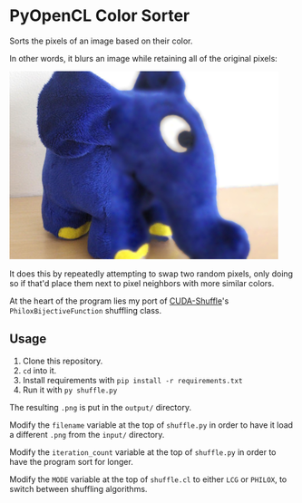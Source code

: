 # PyOpenCL Color Sorter

Sorts the pixels of an image based on their color.

In other words, it blurs an image while retaining all of the original pixels:

<p><img src="media/blurry_elephant.png" alt="Half is the input toy elephant and the other half is the blurry output toy elephant."></p>

It does this by repeatedly attempting to swap two random pixels, only doing so if that'd place them next to pixel neighbors with more similar colors.

At the heart of the program lies my port of [CUDA-Shuffle](https://github.com/djns99/CUDA-Shuffle)'s `PhiloxBijectiveFunction` shuffling class.

## Usage

1. Clone this repository.
2. `cd` into it.
3. Install requirements with `pip install -r requirements.txt`
4. Run it with `py shuffle.py`

The resulting `.png` is put in the `output/` directory.

Modify the `filename` variable at the top of `shuffle.py` in order to have it load a different `.png` from the `input/` directory.

Modify the `iteration_count` variable at the top of `shuffle.py` in order to have the program sort for longer.

Modify the `MODE` variable at the top of `shuffle.cl` to either `LCG` or `PHILOX`, to switch between shuffling algorithms.
